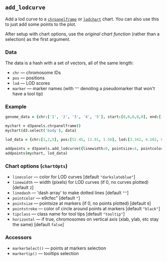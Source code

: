## `add_lodcurve`

Add a lod curve to a [`chrpanelframe`](chrpanelframe.md) or
[`lodchart`](lodchart.md) chart. You can also use this to just add
some points to the plot.

After setup with chart options, use the *original chart function* (rather than a
selection) as the first argument.

### Data

The data is a hash with a set of vectors, all of the same length:
- `chr` &mdash; chromosome IDs
- `pos` &mdash; positions
- `lod` &mdash; LOD scores
- `marker` &mdash; marker names (with `""` denoting a pseudomarker that won't have a tool tip)

### Example

```coffeescript
genome_data = {chr:['1', '2', '3', '4', '5'], start:[0,0,0,0,0], end:[100, 80, 65, 50, 50]}

mychart = d3panels.chrpanelframe()
mychart(d3.select('body'), data)

lod_data = {chr:[1,2,5], pos:[52.45, 11.91, 1.56], lod:[3.342, 4.102, 0.420], marker:["p1", "p2", "p3"]}

addpoints = d3panels.add_lodcurve({linewidth:0, pointsize:4, pointcolor:"slateblue"})
addpoints(mychart, lod_data)
```

### Chart options (`chartOpts`)

- `linecolor` &mdash; color for LOD curves \[default `"darkslateblue"`\]
- `linewidth` &mdash; width (pixels) for LOD curves (if 0, no curves plotted) \[default `2`\]
- `linedash` &mdash; 'dash array' to make dotted lines \[default `""`\]
- `pointcolor` &mdash; e9cfec" \[default `"`\]
- `pointsize` &mdash; pointsize at markers (if 0, no points plotted) \[default `0`\]
- `pointstroke` &mdash; color of circle around points at markers \[default `"black"`\]
- `tipclass` &mdash; class name for tool tips \[default `"tooltip"`\]
- `horizontal` &mdash; if true, chromosomes on vertical axis (xlab, ylab, etc stay the same) \[default `false`\]


### Accessors

- `markerSelect()` &mdash; points at markers selection
- `markertip()` &mdash; tooltips selection

